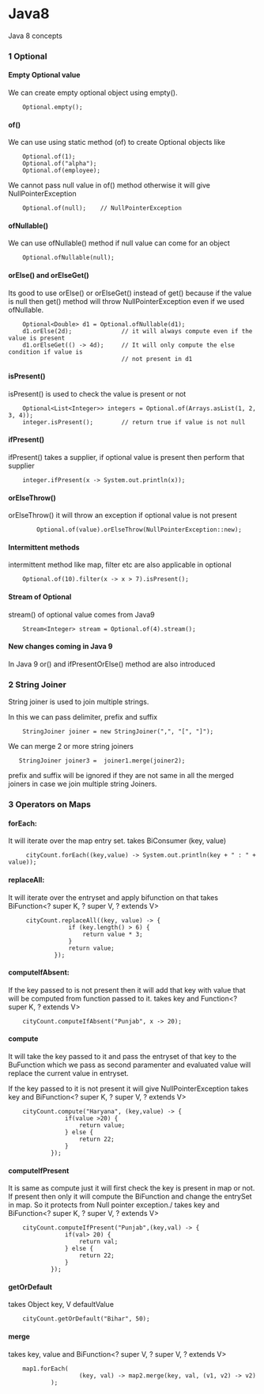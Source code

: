 # Java8
Java 8 concepts


### 1 Optional
  #### Empty Optional value
  We can create empty optional object using empty().

        Optional.empty();

  #### of()
  We can use using static method (of) to create Optional objects like

        Optional.of(1);
        Optional.of("alpha");
        Optional.of(employee);

  We cannot pass null value in of() method otherwise it will give NullPointerException

        Optional.of(null);    // NullPointerException

  #### ofNullable()
  We can use ofNullable() method if null value can come for an object

        Optional.ofNullable(null);

  #### orElse() and orElseGet()
  Its good to use orElse() or orElseGet() instead of get() because if the value is null
  then get() method will throw NullPointerException even if we used ofNullable.

        Optional<Double> d1 = Optional.ofNullable(d1);
        d1.orElse(2d);              // it will always compute even if the value is present
        d1.orElseGet(() -> 4d);     // It will only compute the else condition if value is
                                    // not present in d1
  #### isPresent()
  isPresent() is used to check the value is present or not

        Optional<List<Integer>> integers = Optional.of(Arrays.asList(1, 2, 3, 4));
        integer.isPresent();        // return true if value is not null

  #### ifPresent()
  ifPresent() takes a supplier, if optional value is present then perform that supplier

        integer.ifPresent(x -> System.out.println(x));

  #### orElseThrow()
  orElseThrow() it will throw an exception if optional value is not present

            Optional.of(value).orElseThrow(NullPointerException::new);

  #### Intermittent methods
  intermittent method like map, filter etc are also applicable in optional

        Optional.of(10).filter(x -> x > 7).isPresent();

  #### Stream of Optional
  stream() of optional value comes from Java9

        Stream<Integer> stream = Optional.of(4).stream();

  #### New changes coming in Java 9
  In Java 9 or() and ifPresentOrElse() method are also introduced


### 2 String Joiner
  String joiner is used to join multiple strings.

  In this we can pass delimiter, prefix and suffix

        StringJoiner joiner = new StringJoiner(",", "[", "]");

  We can merge 2 or more string joiners

       StringJoiner joiner3 =  joiner1.merge(joiner2);

  prefix and suffix will be ignored if they are not same in all the merged
  joiners in case we join multiple string Joiners.


### 3 Operators on Maps

  #### forEach:
  It will iterate over the map entry set.
  takes BiConsumer (key, value)

         cityCount.forEach((key,value) -> System.out.println(key + " : " + value));

  #### replaceAll:
  It will iterate over the entryset and apply bifunction on that
  takes BiFunction<? super K, ? super V, ? extends V>

         cityCount.replaceAll((key, value) -> {
                     if (key.length() > 6) {
                         return value * 3;
                     }
                     return value;
                 });

  #### computeIfAbsent:
  If the key passed to is not present then it will add that key with value that will be
  computed from function passed to it.
  takes key and Function<? super K, ? extends V>

        cityCount.computeIfAbsent("Punjab", x -> 20);

  #### compute
  It will take the key passed to it and pass the entryset of that key to the BuFunction which we
  pass as second paramenter and evaluated value will replace the current value in entryset.

  If the key passed to it is not present it will give NullPointerException
  takes key and BiFunction<? super K, ? super V, ? extends V>

        cityCount.compute("Haryana", (key,value) -> {
                    if(value >20) {
                        return value;
                    } else {
                        return 22;
                    }
                });

  #### computeIfPresent
  It is same as compute just it will first check the key is present in map or not. If present
  then only it will compute the BiFunction and change the entrySet in map. So it protects from
  Null pointer exception./
  takes key and BiFunction<? super K, ? super V, ? extends V>

        cityCount.computeIfPresent("Punjab",(key,val) -> {
                    if(val> 20) {
                        return val;
                    } else {
                        return 22;
                    }
                });

  #### getOrDefault
  takes Object key, V defaultValue

        cityCount.getOrDefault("Bihar", 50);

  #### merge
  takes key, value and BiFunction<? super V, ? super V, ? extends V>

        map1.forEach(
                        (key, val) -> map2.merge(key, val, (v1, v2) -> v2)
                );


